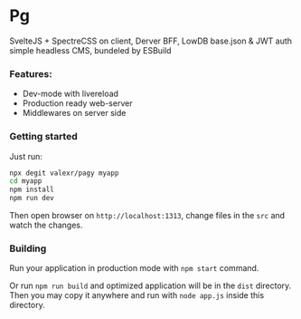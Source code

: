 # Pg

SvelteJS + SpectreCSS on client, Derver BFF, LowDB base.json & JWT auth simple headless CMS, bundeled by ESBuild

### Features:

- Dev-mode with livereload
- Production ready web-server
- Middlewares on server side

### Getting started

Just run:

```sh
npx degit valexr/pagy myapp
cd myapp
npm install
npm run dev
```

Then open browser on `http://localhost:1313`, change files in the `src` and watch the changes. 

### Building

Run your application in production mode with `npm start` command.

Or run `npm run build` and optimized application will be in the `dist` directory.  Then you may copy it anywhere and run with `node app.js` inside this directory. 